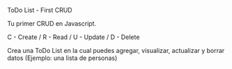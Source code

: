 ToDo List - First CRUD

Tu primer CRUD en Javascript.

C - Create / R - Read / U - Update / D - Delete


Crea una ToDo List en la cual puedes agregar, visualizar, actualizar y borrar datos (Ejemplo: una lista de personas)